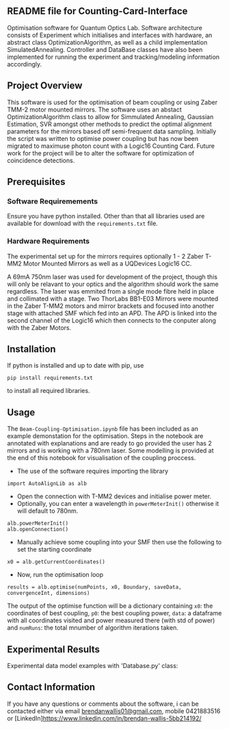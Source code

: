 ## README file for Counting-Card-Interface

Optimisation software for Quantum Optics Lab. Software architecture consists of Experiment which initialises and interfaces with hardware, an abstract class OptimizationAlgorithm, as well as a child implementation SimulatedAnnealing. Controller and DataBase classes have also been implemented for running the experiment and tracking/modeling information accordingly. 


## Project Overview
This software is used for the optimisation of beam coupling or using Zaber TMM-2 motor mounted mirrors. The software uses an abstact OptimizationAlgorithm class to allow for Simmulated Annealing, Gaussian Estimation, SVR amongst other methods to predict the optimal alignment parameters for the mirrors based off semi-frequent data sampling. Initially the script was written to optimise power coupling but has now been migrated to maximuse photon count with a Logic16 Counting Card. Future work for the project will be to alter the software for optimization of coincidence detections. 

## Prerequisites
### Software Requiremements
Ensure you have python installed. Other than that all libraries used are available for download with the `requirements.txt` file.

### Hardware Requirements
The experimental set up for the mirrors requires optionally 1 - 2 Zaber T-MM2 Motor Mounted Mirrors as well as a UQDevices Logic16 CC.

 A 69mA 750nm laser was used for development of the project, though this will only be relavant to your optics and the algorithm should work the same regardless. The laser was emmited from a single mode fibre held in place and collimated with a stage. Two ThorLabs BB1-E03 Mirrors were mounted in the Zaber T-MM2 motors and mirror brackets and focused into another stage with attached SMF which fed into an APD. The APD is linked into the second channel of the Logic16 which then connects to the conputer along with the Zaber Motors.

## Installation
If python is installed and up to date with pip, use 
```
pip install requirements.txt
```
to install all required libraries. 

## Usage
The `Beam-Coupling-Optimisation.ipynb` file has been included as an example demonstation for the optimisation. Steps in the notebook are annotated with explanations and are ready to go provided the user has 2 mirrors and is working with a 780nm laser. Some modelling is provided at the end of this notebook for visualisation of the coupling proccess.

* The use of the software requires importing the library 
```
import AutoAlignLib as alb
```
* Open the connection with T-MM2 devices and initialise power meter. 
* Optionally, you can enter a wavelength in `powerMeterInit()` otherwise it will default to 780nm.
```
alb.powerMeterInit()
alb.openConnection()
```
* Manually achieve some coupling into your SMF then use the following to set the starting coordinate
```
x0 = alb.getCurrentCoordinates()
```
* Now, run the optimisation loop 
```
results = alb.optimise(numPoints, x0, Boundary, saveData, convergenceInt, dimensions)
```
The output of the optimise function will be a dictionary containing `x0`: the coordinates of best coupling, `p0`: the best coupling power, `data`: a dataframe with all coordinates visited and power measured there (with std of power) and `numRuns`: the total mnumber of algorithm iterations taken.

## Experimental Results 
Experimental data model examples with 'Database.py' class:


## Contact Information
If you have any questions or comments about the software, i can be contacted either via email <brendanwallis01@gmail.com>, mobile 0421883516 or [LinkedIn]<https://www.linkedin.com/in/brendan-wallis-5bb214192/>


